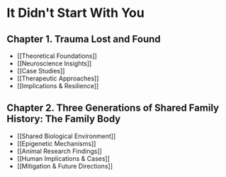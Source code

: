# It Didn't Start With You
## Chapter 1. Trauma Lost and Found
- [[Theoretical Foundations]]
- [[Neuroscience Insights]]
- [[Case Studies]]
- [[Therapeutic Approaches]]
- [[Implications & Resilience]]

## Chapter 2. Three Generations of Shared Family History: The Family Body
- [[Shared Biological Environment]]
- [[Epigenetic Mechanisms]]
- [[Animal Research Findings]]
- [[Human Implications & Cases]]
- [[Mitigation & Future Directions]]
